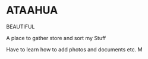 # ATAAHUA
BEAUTIFUL

A place to gather store and sort my Stuff


Have to learn how to add photos and documents etc.
M
